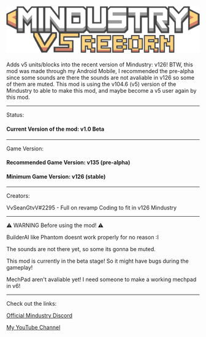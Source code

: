 ![Logo](sprites-override/logo.png)
---

Adds v5 units/blocks into the recent version of Mindustry: v126! 
BTW, this mod was made through my Android Mobile,
I recommended the pre-alpha since some sounds are there the sounds are not avaliable in v126 so some of them are muted.
This mod is using the v104.6 (v5) version of the Mindustry to able to make this mod,
and maybe become a v5 user again by this mod.

---
Status:
#### Current Version of the mod: v1.0 Beta
---
Game Version:
#### Recommended Game Version: v135 (pre-alpha)
#### Minimum Game Version: v126 (stable)
---
Creators:

VvSeanGtvV#2295 - Full on revamp Coding to fit in v126 Mindustry

---
⚠️ WARNING Before using the mod! ⚠️

BuilderAI like Phantom doesnt work properly for no reason :I

The sounds are not there yet, so some its gonna be muted.

This mod is currently in the beta stage!
So it might have bugs during the gameplay!

MechPad aren't avaliable yet! I need someone to make a working mechpad in v6!

---
Check out the links:

[Official Mindustry Discord](https://discord.gg/aDWth4RCb3)

[My YouTube Channel](https://youtube.com/channel/UC-TtlQ6ARi4OmqUYsNVvjjg)
